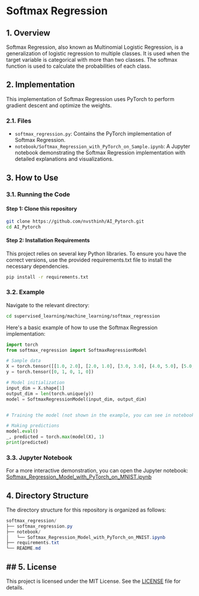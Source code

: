 # Softmax Regression

## 1. Overview
Softmax Regression, also known as Multinomial Logistic Regression, is a generalization of logistic regression to multiple classes. It is used when the target variable is categorical with more than two classes. The softmax function is used to calculate the probabilities of each class.

## 2. Implementation
This implementation of Softmax Regression uses PyTorch to perform gradient descent and optimize the weights.

### 2.1. Files
- `softmax_regression.py`: Contains the PyTorch implementation of Softmax Regression.
- `notebook/Softmax_Regression_with_PyTorch_on_Sample.ipynb`: A Jupyter notebook demonstrating the Softmax Regression implementation with detailed explanations and visualizations.

## 3. How to Use

### 3.1. Running the Code
#### Step 1: Clone this repository
```bash
git clone https://github.com/nvsthinh/AI_Pytorch.git
cd AI_Pytorch
```
#### Step 2: Installation Requirements
This project relies on several key Python libraries. To ensure you have the correct versions, use the provided requirements.txt file to install the necessary dependencies.
```bash
pip install -r requirements.txt
```
### 3.2. Example
Navigate to the relevant directory:
```bash
cd supervised_learning/machine_learning/softmax_regression
```
Here's a basic example of how to use the Softmax Regression implementation:

```python
import torch
from softmax_regression import SoftmaxRegressionModel

# Sample data
X = torch.tensor([[1.0, 2.0], [2.0, 1.0], [3.0, 3.0], [4.0, 5.0], [5.0, 4.0]])
y = torch.tensor([0, 1, 0, 1, 0])

# Model initialization
input_dim = X.shape[1]
output_dim = len(torch.unique(y))
model = SoftmaxRegressionModel(input_dim, output_dim)


# Training the model (not shown in the example, you can see in notebook)

# Making predictions
model.eval()
_, predicted = torch.max(model(X), 1)
print(predicted)
```

### 3.3. Jupyter Notebook
For a more interactive demonstration, you can open the Jupyter notebook: [Softmax_Regression_Model_with_PyTorch_on_MNIST.ipynb](https://github.com/nvsthinh/AI_Pytorch/blob/main/supervised_learning/machine_learning/softmax_regression/notebook/Softmax_Regression_Model_with_PyTorch_on_MNIST.ipynb)

## 4. Directory Structure
The directory structure for this repository is organized as follows:

```csharp
softmax_regression/
├── softmax_regression.py
├── notebook/
│   └── Softmax_Regression_Model_with_PyTorch_on_MNIST.ipynb
├── requirements.txt
└── README.md
```

## ## 5. License
This project is licensed under the MIT License. See the [LICENSE](https://github.com/nvsthinh/AI_Pytorch/blob/main/LICENSE) file for details.